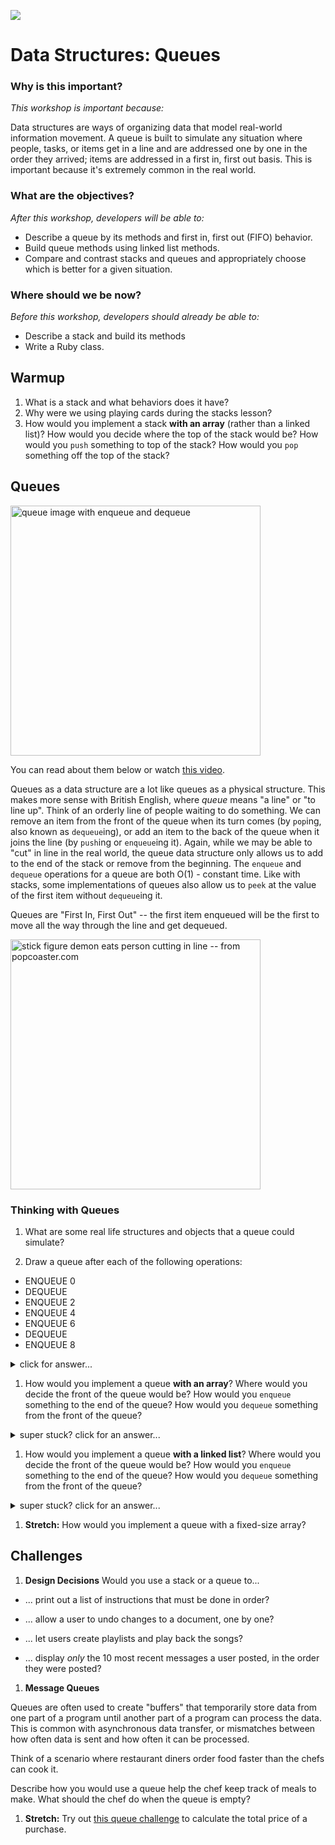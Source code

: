<!--
Creator: Team, editing by Cory
Market: SF
-->

![](https://ga-dash.s3.amazonaws.com/production/assets/logo-9f88ae6c9c3871690e33280fcf557f33.png)

# Data Structures: Queues


### Why is this important?
<!-- framing the "why" in big-picture/real world examples -->
*This workshop is important because:*

Data structures are ways of organizing data that model real-world information movement. A queue is built to simulate any situation where people, tasks, or items get in a line and are addressed one by one in the order they arrived; items are addressed in a first in, first out basis. This is important because it's extremely common in the real world.

### What are the objectives?
<!-- specific/measurable goal for students to achieve -->
*After this workshop, developers will be able to:*

- Describe a queue by its methods and first in, first out (FIFO) behavior.
- Build queue methods using linked list methods.
- Compare and contrast stacks and queues and appropriately choose which is better for a given situation.

### Where should we be now?
<!-- call out the skills that are prerequisites -->
*Before this workshop, developers should already be able to:*

- Describe a stack and build its methods
- Write a Ruby class.


## Warmup

1. What is a stack and what behaviors does it have?
1. Why were we using playing cards during the stacks lesson?
1. How would you implement a stack **with an array** (rather than a linked list)? How would you decide where the top of the stack would be? How would you `push` something to top of the stack? How would you `pop` something off the top of the stack?

## Queues

<img src="https://upload.wikimedia.org/wikipedia/commons/thumb/5/52/Data_Queue.svg/2000px-Data_Queue.svg.png" width="400px" alt="queue image with enqueue and dequeue">

You can read about them below or watch [this video](https://www.youtube.com/watch?v=6QS_Cup1YoI).

Queues as a data structure are a lot like queues as a physical structure. This makes more sense with British English, where *queue* means "a line" or "to line up". Think of an orderly line of people waiting to do something. We can remove an item from the front of the queue when its turn comes (by `pop`ing, also known as `dequeue`ing), or add an item to the back of the queue when it joins the line (by `push`ing or `enqueue`ing it). Again, while we may be able to "cut" in line in the real world, the queue data structure only allows us to add to the end of the stack or remove from the beginning.  The `enqueue` and `dequeue` operations for a queue are both O(1) - constant time.  Like with stacks, some implementations of queues also allow us to `peek` at the value of the first item without `dequeue`ing it.

Queues are "First In, First Out" -- the first item enqueued will be the first to move all the way through the line and get dequeued.

<img src="http://www.rioleo.org/images/static/queuesafety.jpg" alt="stick figure demon eats person cutting in line -- from popcoaster.com" width="400px">

### Thinking with Queues

1. What are some real life structures and objects that a queue could simulate?

1.  Draw a queue after each of the following operations:

  * ENQUEUE 0
  * DEQUEUE
  * ENQUEUE 2
  * ENQUEUE 4
  * ENQUEUE 6
  * DEQUEUE
  * ENQUEUE 8

  <details><summary>click for answer...</summary>
    ```
    * start        []
    * ENQUEUE 0    [0]
    * DEQUEUE      []
    * ENQUEUE 2    [2]
    * ENQUEUE 4    [2, 4]
    * ENQUEUE 6    [2, 4, 6]
    * DEQUEUE      [4, 6]
    * ENQUEUE 8    [4, 6, 8]
    ```
  </details>



1. How would you implement a queue **with an array**? Where would you decide the front of the queue would be? How would you `enqueue` something to the end of the queue? How would you `dequeue` something from the front of the queue?

 <details><summary>super stuck? click for an answer...</summary>
 > The "front" could be the beginning of the array.  To enqueue, you'd use JavaScript's handy `push` array method. To dequeue, you could use JavaScript's `shift` method, which removes and returns the first element from an array.
 </details>


1. How would you implement a queue **with a linked list**? Where would you decide the front of the queue would be? How would you `enqueue` something to the end of the queue? How would you `dequeue` something from the front of the queue?

 <details><summary>super stuck? click for an answer...</summary>
 > The "front" could be the head of the linked list. The "back" could be the tail. You could enqueue by `append`ing to the tail. You could dequeue by deleting and returning the head node.
 </details>

1. **Stretch:** How would you implement a queue with a fixed-size array?



## Challenges



1. **Design Decisions**
  Would you use a stack or a queue to...

  * ... print out a list of instructions that must be done in order?

  * ... allow a user to undo changes to a document, one by one?

  * ... let users create playlists and play back the songs?

  * ... display *only* the 10 most recent messages a user posted, in the order they were posted?


1. **Message Queues**

 Queues are often used to create "buffers" that temporarily store data from one part of a program until another part of a program can process the data. This is common with asynchronous data transfer, or mismatches between how often data is sent and how often it can be processed.

 Think of a scenario where restaurant diners order food faster than the chefs can cook it.  

 Describe how you would use a queue help the chef keep track of meals to make.  What should the chef do when the queue is empty?

1. **Stretch:** Try out [this queue challenge](challenge.md) to calculate the total price of a purchase.
